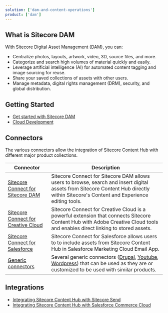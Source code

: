 ```yaml
---
solution: ['dam-and-content-operations']
product: ['dam']
---
```


## What is Sitecore DAM

With Sitecore Digital Asset Management (DAM), you can:

- Centralize photos, layouts, artwork, video, 3D, source files, and more.
- Categorize and search high volumes of material quickly and easily.
- Leverage artificial intelligence (AI) for automated content tagging and image sourcing for reuse.
- Share your saved collections of assets with other users.
- Manage metadata, digital rights management (DRM), security, and global distribution.

## Getting Started

- [Get started with Sitecore DAM](https://docs.stylelabs.com/contenthub/4.1.x/content/user-documentation/content-user-manual/dam.html)
- [Cloud Development](https://docs.stylelabs.com/contenthub/4.1.x/content/integrations/index.html)

## Connectors

The various connectors allow the integration of Sitecore Content Hub with different major product collections.

| Connector                                                                                                                                                                                             | Description                                                                                                                                                                                                                                                                                                                                                                                                                                                |
| ----------------------------------------------------------------------------------------------------------------------------------------------------------------------------------------------------- | ---------------------------------------------------------------------------------------------------------------------------------------------------------------------------------------------------------------------------------------------------------------------------------------------------------------------------------------------------------------------------------------------------------------------------------------------------------- |
| [Sitecore Connect for Sitecore DAM](https://docs.stylelabs.com/contenthub/4.1.x/content/user-documentation/content-user-manual/integrate/sitecore-connect-for-sitecore-dam/overview.html)             | Sitecore Connect for Sitecore DAM allows users to browse, search and insert digital assets from Sitecore Content Hub directly within Sitecore's Content and Experience editing tools.                                                                                                                                                                                                                                                                      |
| [Sitecore Connect for Creative Cloud](https://docs.stylelabs.com/contenthub/4.1.x/content/user-documentation/content-user-manual/integrate/sitecore-connect-for-creative-cloud/introduction.html)     | Sitecore Connect for Creative Cloud is a powerful extension that connects Sitecore Content Hub with Adobe Creative Cloud tools and enables direct linking to stored assets.                                                                                                                                                                                                                                                                                |
| [Sitecore Connect for Salesforce](https://docs.stylelabs.com/contenthub/4.0.x/content/user-documentation/content-user-manual/integrate/sitecore-connect-for-salesforce-marketing-cloud/overview.html) | Sitecore Connect for Salesforce allows users to to include assets from Sitecore Content Hub in Salesforce Marketing Cloud Email App.                                                                                                                                                                                                                                                                                                                       |
| [Generic connectors](https://docs.stylelabs.com/contenthub/4.0.x/content/integrations/drupal-connector/drupal_connector.html)                                                                         | Several generic connectors ([Drupal](https://docs.stylelabs.com/contenthub/4.0.x/content/integrations/drupal-connector/drupal_connector.html), [Youtube](https://docs.stylelabs.com/contenthub/4.0.x/content/integrations/youtube/youtube-integration.html), [Wordpress](https://docs.stylelabs.com/contenthub/4.0.x/content/integrations/wordpress-connector/overview.html)) that can be used as they are or customized to be used with similar products. |

## Integrations

- [Integrating Sitecore Content Hub with Sitecore Send](/learn/integrations/send-ch)
- [Integrating Sitecore Content Hub with Salesforce Commerce Cloud](https://docs.stylelabs.com/contenthub/4.1.x/content/integrations/salesforce-commerce-connector/salesforce-commerce-connector.html)
